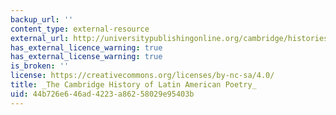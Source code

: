 ```yaml
---
backup_url: ''
content_type: external-resource
external_url: http://universitypublishingonline.org/cambridge/histories/chapter.jsf?bid=CBO9781139055253&cid=CBO9781139055253A006
has_external_licence_warning: true
has_external_license_warning: true
is_broken: ''
license: https://creativecommons.org/licenses/by-nc-sa/4.0/
title: _The Cambridge History of Latin American Poetry_
uid: 44b726e6-46ad-4223-a862-58029e95403b
---
```

